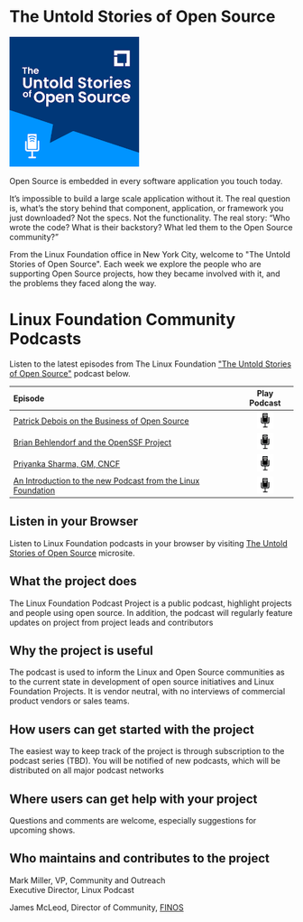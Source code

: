# The Untold Stories of Open Source

<img src="docs/images/logo-400-400.png" width="230" height="230" />

Open Source is embedded in every software application you touch today.

It’s impossible to build a large scale application without it. The real question is, what’s the story behind that component, application, or framework you just downloaded? Not the specs. Not the functionality. The real story: “Who wrote the code? What is their backstory? What led them to the Open Source community?”

From the Linux Foundation office in New York City, welcome to "The Untold Stories of Open Source". Each week we explore the people who are supporting Open Source projects, how they became involved with it, and the problems they faced along the way.

# Linux Foundation Community Podcasts

Listen to the latest episodes from The Linux Foundation ["The Untold Stories of Open Source"](https://untold-stories-of-open-source.captivate.fm/spotify) podcast below.

| Episode                                                                                                      |                                                        Play Podcast                                                         |
| :----------------------------------------------------------------------------------------------------------- | :-------------------------------------------------------------------------------------------------------------------------: |
| [Patrick Debois on the Business of Open Source](docs/podcasts/business-of-open-source.mdx)                   | <a href="https://open.spotify.com/episode/3MKsXkw9Et5B9bGLWKJNpc"><img src="docs/images/podcast-mic.png" height="30" /></a> |
| [Brian Behlendorf and the OpenSSF Project](docs/podcasts/openssf-project.mdx)                                | <a href="https://open.spotify.com/episode/0P0cjBDn5nSYPe1i0FrFXr"><img src="docs/images/podcast-mic.png" height="30" /></a> |
| [Priyanka Sharma, GM, CNCF](docs/podcasts/priyanka-sharma-gm-cncf.mdx)                                       | <a href="https://open.spotify.com/episode/5KgqNXHHV0y03yjgg7kg8E"><img src="docs/images/podcast-mic.png" height="30" /></a> |
| [An Introduction to the new Podcast from the Linux Foundation](docs/podcasts/introduction-to-lf-podcast.mdx) | <a href="https://open.spotify.com/episode/62DAkdeQTSAPeLbxF2sTlX"><img src="docs/images/podcast-mic.png" height="30" /></a> |

## Listen in your Browser

Listen to Linux Foundation podcasts in your browser by visiting [The Untold Stories of Open Source](https://fanciful-salmiakki-90bec2.netlify.app/) microsite.

## What the project does

The Linux Foundation Podcast Project is a public podcast, highlight projects and people using open source. In addition, the podcast will regularly feature updates on project from project leads and contributors

## Why the project is useful

The podcast is used to inform the Linux and Open Source communities as to the current state in development of open source initiatives and Linux Foundation Projects. It is vendor neutral, with no interviews of commercial product vendors or sales teams.

## How users can get started with the project

The easiest way to keep track of the project is through subscription to the podcast series (TBD). You will be notified of new podcasts, which will be distributed on all major podcast networks

## Where users can get help with your project

Questions and comments are welcome, especially suggestions for upcoming shows.

## Who maintains and contributes to the project

Mark Miller, VP, Community and Outreach<br />
Executive Director, Linux Podcast

James McLeod, Director of Community, [FINOS](https://www.finos.org)
